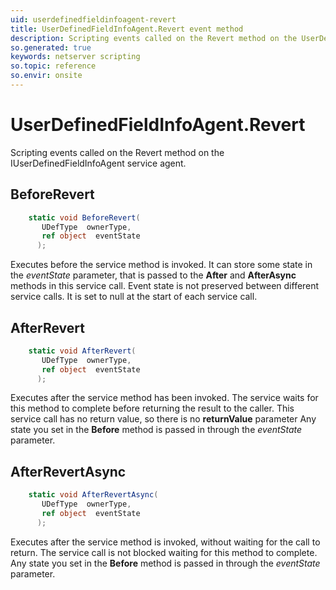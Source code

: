 ```yaml
---
uid: userdefinedfieldinfoagent-revert
title: UserDefinedFieldInfoAgent.Revert event method
description: Scripting events called on the Revert method on the UserDefinedFieldInfoAgent service agent.
so.generated: true
keywords: netserver scripting
so.topic: reference
so.envir: onsite
---
```

# UserDefinedFieldInfoAgent.Revert

Scripting events called on the <see cref='M:IUserDefinedFieldInfoAgent.Revert'>Revert</see> method on the <see cref='IUserDefinedFieldInfoAgent'>IUserDefinedFieldInfoAgent</see>  service agent.

## BeforeRevert
```cs
    static void BeforeRevert(
       UDefType  ownerType,
       ref object  eventState
      );
```
Executes before the service method is invoked.
It can store some state in the *eventState* parameter, that is passed to the **After** and **AfterAsync** methods in this service call.
Event state is not preserved between different service calls. It is set to null at the start of each service call.
## AfterRevert
```cs
    static void AfterRevert(
       UDefType  ownerType,
       ref object  eventState
      );
```
Executes after the service method has been invoked. The service waits for this method to complete before returning the result to the caller.
This service call has no return value, so there is no **returnValue** parameter
Any state you set in the **Before** method is passed in through the *eventState* parameter.
## AfterRevertAsync
```cs
    static void AfterRevertAsync(
       UDefType  ownerType,
       ref object  eventState
      );
```
Executes after the service method is invoked, without waiting for the call to return.
The service call is not blocked waiting for this method to complete.
Any state you set in the **Before** method is passed in through the *eventState* parameter.

